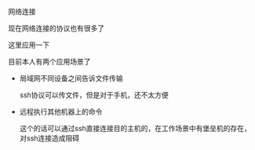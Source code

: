网络连接

现在网络连接的协议也有很多了

这里应用一下

目前本人有两个应用场景了

- 局域网不同设备之间告诉文件传输

  ssh协议可以传文件，但是对于手机，还不太方便

- 远程执行其他机器上的命令

  这个的话可以通过ssh直接连接目的主机的，在工作场景中有堡垒机的存在，对ssh连接造成阻碍